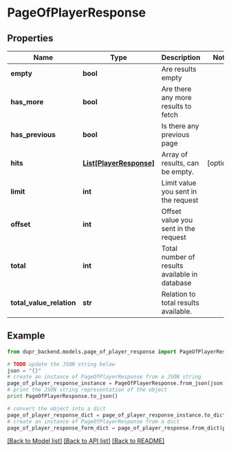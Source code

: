 # PageOfPlayerResponse


## Properties
Name | Type | Description | Notes
------------ | ------------- | ------------- | -------------
**empty** | **bool** | Are results empty | 
**has_more** | **bool** | Are there any more results to fetch | 
**has_previous** | **bool** | Is there any previous page | 
**hits** | [**List[PlayerResponse]**](PlayerResponse.md) | Array of results, can be empty. | [optional] 
**limit** | **int** | Limit value you sent in the request | 
**offset** | **int** | Offset value you sent in the request | 
**total** | **int** | Total number of results available in database | 
**total_value_relation** | **str** | Relation to total results available. | 

## Example

```python
from dupr_backend.models.page_of_player_response import PageOfPlayerResponse

# TODO update the JSON string below
json = "{}"
# create an instance of PageOfPlayerResponse from a JSON string
page_of_player_response_instance = PageOfPlayerResponse.from_json(json)
# print the JSON string representation of the object
print PageOfPlayerResponse.to_json()

# convert the object into a dict
page_of_player_response_dict = page_of_player_response_instance.to_dict()
# create an instance of PageOfPlayerResponse from a dict
page_of_player_response_form_dict = page_of_player_response.from_dict(page_of_player_response_dict)
```
[[Back to Model list]](../README.md#documentation-for-models) [[Back to API list]](../README.md#documentation-for-api-endpoints) [[Back to README]](../README.md)



